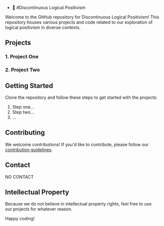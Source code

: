 - 👋 #Discontinuous Logical Positivism

Welcome to the GitHub repository for Discontinuous Logical Positivism! This repository houses various projects and code related to our exploration of logical positivism in diverse contexts.

## Projects

### 1. Project One





### 2. Project Two





## Getting Started

Clone the repository and follow these steps to get started with the projects:

1. Step one...
2. Step two...
3. ...

## Contributing

We welcome contributions! If you'd like to contribute, please follow our [contribution guidelines](link-to-contributing-guidelines).

## Contact

NO CONTACT

## Intellectual Property

Because we do not believe in intellectual property rights, feel free to use our projects for whatever reason.

Happy coding!

